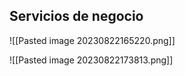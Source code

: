 ## Servicios de negocio

![[Pasted image 20230822165220.png]]

![[Pasted image 20230822173813.png]]
